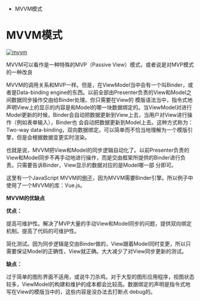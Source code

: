
* MVVM模式




# MVVM模式

   
  <a href="https://ibb.co/HT8PrXp"><img src="https://i.ibb.co/s9Y1FtJ/mvvm.png" alt="mvvm" border="0"></a>
  
  MVVM可以看作是一种特殊的MVP（Passive View）模式，或者说是对MVP模式的一种改良
  
  MVVM的调用关系和MVP一样。但是，在ViewModel当中会有一个叫Binder，或者是Data-binding engine的东西。以前全部由Presenter负责的View和Model之间数据同步操作交由给Binder处理。你只需要在View的
  模版语法当中，指令式地声明View上的显示的内容是和Model的哪一块数据绑定的。当ViewModel对进行Model更新的时候，Binder会自动把数据更新到View上去，当用户对View进行操作（例如表单输入），Binder也
  会自动把数据更新到Model上去。这种方式称为：Two-way data-binding，双向数据绑定。可以简单而不恰当地理解为一个模版引擎，但是会根据数据变更实时渲染。

  也就是说，MVVM把View和Model的同步逻辑自动化了。以前Presenter负责的View和Model同步不再手动地进行操作，而是交由框架所提供的Binder进行负责。只需要告诉Binder，View显示的数据对应的是Model哪一部
  分即可。
  
  这里有一个JavaScript MVVM的[例子](https://github.com/livoras/MVW-demos/blob/master/src/scripts/mvvm.js)，因为MVVM需要Binder引擎。所以例子中使用了一个MVVM的库：Vue.js。

**MVVM的优缺点**

**优点：**

提高可维护性。解决了MVP大量的手动View和Model同步的问题，提供双向绑定机制。提高了代码的可维护性。

简化测试。因为同步逻辑是交由Binder做的，View跟着Model同时变更，所以只需要保证Model的正确性，View就正确。大大减少了对View同步更新的测试。

**缺点：**

过于简单的图形界面不适用，或说牛刀杀鸡。对于大型的图形应用程序，视图状态较多，ViewModel的构建和维护的成本都会比较高。数据绑定的声明是指令式地写在View的模版当中的，这些内容是没办法去打断点
debug的。
